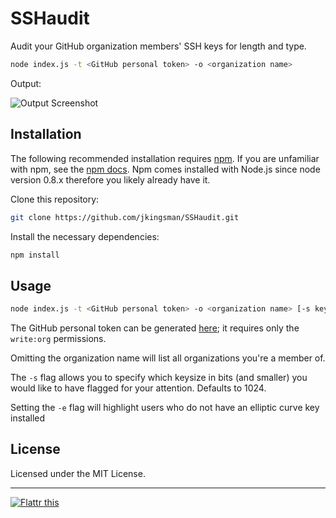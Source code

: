 # SSHaudit

Audit your GitHub organization members' SSH keys for length and type.

```bash
node index.js -t <GitHub personal token> -o <organization name>
```

Output:

![Output Screenshot](https://raw.githubusercontent.com/jkingsman/SSHaudit/master/screenshot.png)

## Installation
The following recommended installation requires [npm](https://npmjs.org/). If you are unfamiliar with npm, see the [npm docs](https://npmjs.org/doc/). Npm comes installed with Node.js since node version 0.8.x therefore you likely already have it.

Clone this repository:

```bash
git clone https://github.com/jkingsman/SSHaudit.git
```

Install the necessary dependencies:

```bash
npm install
```

## Usage

```bash
node index.js -t <GitHub personal token> -o <organization name> [-s keysize] [-e]
```
The GitHub personal token can be generated [here](https://github.com/settings/tokens/new); it requires only the `write:org` permissions.

Omitting the organization name will list all organizations you're a member of.

The `-s` flag allows you to specify which keysize in bits (and smaller) you would like to have flagged for your attention. Defaults to 1024.

Setting the `-e` flag will highlight users who do not have an elliptic curve key installed

## License

Licensed under the MIT License.

***

[![Flattr this](http://api.flattr.com/button/flattr-badge-large.png)](https://flattr.com/submit/auto?user_id=jkingsman&url=https%3A%2F%2Fgithub.com%2Fjkingsman%2FSSHaudit)
